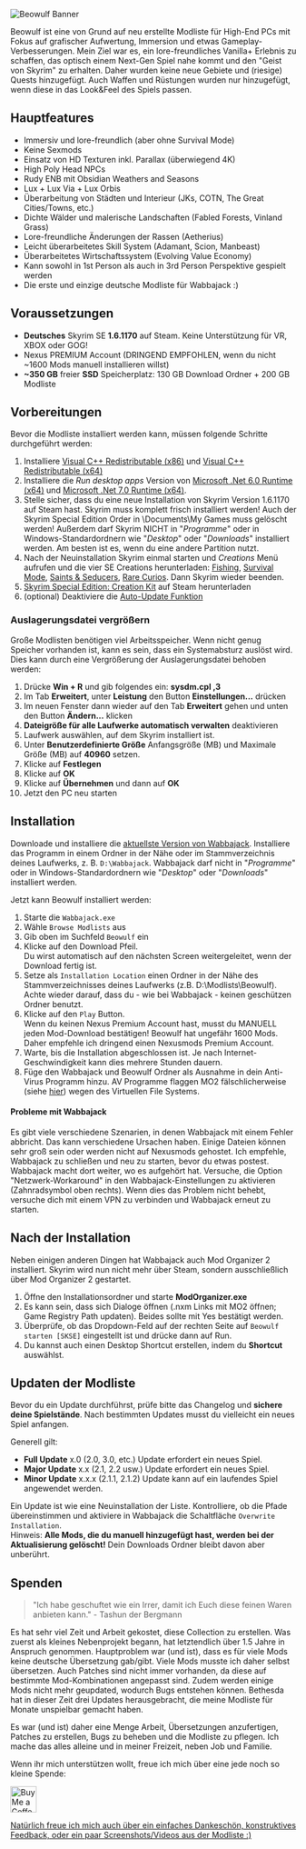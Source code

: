 ![Beowulf Banner](https://i.postimg.cc/tgypqz24/Beowulf-banner.jpg)

Beowulf ist eine von Grund auf neu erstellte Modliste für High-End PCs mit Fokus auf grafischer Aufwertung, Immersion und etwas Gameplay-Verbesserungen. Mein Ziel war es, ein lore-freundliches Vanilla+ Erlebnis zu schaffen, das optisch einem Next-Gen Spiel nahe kommt und den "Geist von Skyrim" zu erhalten.
Daher wurden keine neue Gebiete und (riesige) Quests hinzugefügt. Auch Waffen und Rüstungen wurden nur hinzugefügt, wenn diese in das Look&Feel des Spiels passen.

## Hauptfeatures

- Immersiv und lore-freundlich (aber ohne Survival Mode)
- Keine Sexmods
- Einsatz von HD Texturen inkl. Parallax (überwiegend 4K)
- High Poly Head NPCs
- Rudy ENB mit Obsidian Weathers and Seasons
- Lux + Lux Via + Lux Orbis
- Überarbeitung von Städten und Interieur (JKs, COTN, The Great Cities/Towns, etc.)
- Dichte Wälder und malerische Landschaften (Fabled Forests, Vinland Grass)
- Lore-freundliche Änderungen der Rassen (Aetherius)
- Leicht überarbeitetes Skill System (Adamant, Scion, Manbeast)
- Überarbeitetes Wirtschaftssystem (Evolving Value Economy)
- Kann sowohl in 1st Person als auch in 3rd Person Perspektive gespielt werden
- Die erste und einzige deutsche Modliste für Wabbajack :)


## Voraussetzungen

- **Deutsches** Skyrim SE **1.6.1170** auf Steam﻿. Keine Unterstützung für VR, XBOX oder GOG!
- Nexus PREMIUM Account (DRINGEND EMPFOHLEN, wenn du nicht ~1600 Mods manuell installieren willst)
- **~350 GB** freier **SSD** Speicherplatz: 130 GB Download Ordner + 200 GB Modliste


## Vorbereitungen

Bevor die Modliste installiert werden kann, müssen folgende Schritte durchgeführt werden:

1. Installiere [Visual C++ Redistributable (x86)](https://aka.ms/vs/17/release/vc_redist.x86.exe) und [Visual C++ Redistributable (x64)](https://aka.ms/vs/17/release/vc_redist.x64.exe)
2. Installiere die _Run desktop apps_ Version von [Microsoft .Net 6.0 Runtime (x64)](https://dotnet.microsoft.com/en-us/download/dotnet/6.0/runtime)﻿ und [Microsoft .Net 7.0 Runtime (x64)﻿](https://dotnet.microsoft.com/en-us/download/dotnet/7.0/runtime).
3. Stelle sicher, dass du eine neue Installation von Skyrim Version 1.6.1170 auf Steam hast.
Skyrim muss komplett frisch installiert werden! Auch der Skyrim Special Edition Order in \Documents\My Games muss gelöscht werden!
Außerdem darf Skyrim NICHT in "_Programme_" oder in Windows-Standardordnern wie "_Desktop_" oder "_Downloads_" installiert werden. Am besten ist es, wenn du eine andere Partition nutzt.
4. Nach der Neuinstallation Skyrim einmal starten und _Creations_ Menü aufrufen und die vier SE Creations herunterladen: [Fishing](https://creations.bethesda.net/de/skyrim/details/5615/Fishing)﻿, [Survival Mode](https://creations.bethesda.net/de/skyrim/details/5618/Survival_Mode)﻿, [Saints & Seducers](https://creations.bethesda.net/de/skyrim/details/5619/Saints___Seducers)﻿, [Rare Curios](https://creations.bethesda.net/de/skyrim/details/5617/Rare_Curios)﻿. Dann Skyrim wieder beenden.
5. [Skyrim Special Edition: Creation Kit](https://store.steampowered.com/app/1946180/Skyrim_Special_Edition_Creation_Kit/)﻿﻿ auf Steam herunterladen
6. (optional) ﻿Deaktiviere die [Auto-Update Funktion](https://www.youtube.com/watch?v=GyOFgSwWd7I)

### Auslagerungsdatei vergrößern

Große Modlisten benötigen viel Arbeitsspeicher. Wenn nicht genug Speicher vorhanden ist, kann es sein, dass ein Systemabsturz auslöst wird. Dies kann durch eine Vergrößerung der Auslagerungsdatei behoben werden:

1. Drücke **Win + R** und gib folgendes ein: **sysdm.cpl ,3**
2. Im Tab **Erweitert**, unter **Leistung** den Button **Einstellungen...** drücken
3. Im neuen Fenster dann wieder auf den Tab **Erweitert** gehen und unten den Button **Ändern...** klicken
4. **Dateigröße für alle Laufwerke automatisch verwalten** deaktivieren
5. Laufwerk auswählen, auf dem Skyrim installiert ist.
6. Unter **Benutzerdefinierte Größe** Anfangsgröße (MB) und Maximale Größe (MB) auf **40960** setzen.
7. Klicke auf **Festlegen**
8. Klicke auf **OK**
9. Klicke auf **Übernehmen** und dann auf **OK**
10. Jetzt den PC neu starten


##  Installation

Downloade und installiere die [aktuellste Version von Wabbajack](https://www.wabbajack.org/).
Installiere das Programm in einem Ordner in der Nähe oder im Stammverzeichnis deines Laufwerks, z. B. `D:\Wabbajack`. Wabbajack darf nicht in "_Programme_" oder in Windows-Standardordnern wie "_Desktop_" oder "_Downloads_" installiert werden.

Jetzt kann Beowulf installiert werden:

1. Starte die `Wabbajack.exe`
2. Wähle `Browse Modlists` aus
3. Gib oben im Suchfeld `Beowulf` ein
4. Klicke auf den Download Pfeil.\
   Du wirst automatisch auf den nächsten Screen weitergeleitet, wenn der Download fertig ist.
5. Setze als `Installation Location` einen Ordner in der Nähe des Stammverzeichnisses deines Laufwerks (z.B. D:\Modlists\Beowulf).\
   Achte wieder darauf, dass du - wie bei Wabbajack - keinen geschützen Ordner benutzt.
6. Klicke auf den `Play` Button.\
   Wenn du keinen Nexus Premium Account hast, musst du MANUELL jeden Mod-Download bestätigen!
   Beowulf hat ungefähr 1600 Mods. Daher empfehle ich dringend einen Nexusmods Premium Account.
7. Warte, bis die Installation abgeschlossen ist. Je nach Internet-Geschwindigkeit kann dies mehrere Stunden dauern.
8. Füge den Wabbajack und Beowulf Ordner als Ausnahme in dein Anti-Virus Programm hinzu. AV Programme flaggen MO2 fälschlicherweise (siehe [hier](https://www.nexusmods.com/skyrimspecialedition/mods/6194)﻿) wegen des Virtuellen File Systems.

#### Probleme mit Wabbajack
Es gibt viele verschiedene Szenarien, in denen Wabbajack mit einem Fehler abbricht. Das kann verschiedene Ursachen haben.
Einige Dateien können sehr groß sein oder werden nicht auf Nexusmods gehostet.
Ich empfehle, Wabbajack zu schließen und neu zu starten, bevor du etwas postest. Wabbajack macht dort weiter, wo es aufgehört hat.
Versuche, die Option "Netzwerk-Workaround" in den Wabbajack-Einstellungen zu aktivieren (Zahnradsymbol oben rechts). Wenn dies das Problem nicht behebt, versuche dich mit einem VPN zu verbinden und Wabbajack erneut zu starten.


##  Nach der Installation

Neben einigen anderen Dingen hat Wabbajack auch Mod Organizer 2 installiert. Skyrim wird nun nicht mehr über Steam, sondern ausschließlich über Mod Organizer 2 gestartet.

1. Öffne den Installationsordner und starte **ModOrganizer.exe**
2. Es kann sein, dass sich Dialoge öffnen (.nxm Links mit MO2 öffnen; Game Registry Path updaten). Beides sollte mit Yes bestätigt werden.
3. Überprüfe, ob das Dropdown-Feld auf der rechten Seite auf `Beowulf starten [SKSE]` eingestellt ist und drücke dann auf Run.
4. Du kannst auch einen Desktop Shortcut erstellen, indem du **Shortcut** auswählst.


##  Updaten der Modliste

Bevor du ein Update durchführst, prüfe bitte das Changelog und **sichere deine Spielstände**. Nach bestimmten Updates musst du vielleicht ein neues Spiel anfangen.

Generell gilt:
- **Full Update** x.0 (2.0, 3.0, etc.) Update erfordert ein neues Spiel.
- **Major Update** x.x (2.1, 2.2 usw.) Update erfordert ein neues Spiel.
- **Minor Update** x.x.x (2.1.1, 2.1.2) Update kann auf ein laufendes Spiel angewendet werden.
 
Ein Update ist wie eine Neuinstallation der Liste. Kontrolliere, ob die Pfade übereinstimmen und aktiviere in Wabbajack die Schaltfläche `Overwrite Installation`.\
Hinweis: **Alle Mods, die du manuell hinzugefügt hast, werden bei der Aktualisierung gelöscht!** Dein Downloads Ordner bleibt davon aber unberührt.


## Spenden

> "Ich habe geschuftet wie ein Irrer, damit ich Euch diese feinen Waren anbieten kann." - Tashun der Bergmann

Es hat sehr viel Zeit und Arbeit gekostet, diese Collection zu erstellen. Was zuerst als kleines Nebenprojekt begann, hat letztendlich über 1.5 Jahre in Anspruch genommen.
Hauptproblem war (und ist), dass es für viele Mods keine deutsche Übersetzung gab/gibt. Viele Mods musste ich daher selbst übersetzen.
Auch Patches sind nicht immer vorhanden, da diese auf bestimmte Mod-Kombinationen angepasst sind. Zudem werden einige Mods nicht mehr geupdated, wodurch Bugs entstehen können.
Bethesda hat in dieser Zeit drei Updates herausgebracht, die meine Modliste für Monate unspielbar gemacht haben.

Es war (und ist) daher eine Menge Arbeit, Übersetzungen anzufertigen, Patches zu erstellen, Bugs zu beheben und die Modliste zu pflegen. Ich mache das alles alleine und in meiner Freizeit, neben Job und Familie.

Wenn ihr mich unterstützen wollt, freue ich mich über eine jede noch so kleine Spende:

<a href='https://ko-fi.com/X8X8P2AUR' target='_blank'><img height='35' style='border:0px;height:46px;' src='https://az743702.vo.msecnd.net/cdn/kofi3.png?v=0' border='0' alt='Buy Me a Coffee' />

Natürlich freue ich mich auch über ein einfaches Dankeschön, konstruktives Feedback, oder ein paar Screenshots/Videos aus der Modliste :)

